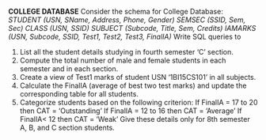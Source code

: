   **COLLEGE DATABASE**
Consider the schema for College Database:
_STUDENT (USN, SName, Address, Phone, 
Gender) SEMSEC (SSID, Sem, Sec) 
CLASS (USN, SSID)
SUBJECT (Subcode, Title, Sem, Credits)
IAMARKS (USN, Subcode, SSID, Test1, Test2, Test3, FinalIA)_
Write SQL queries to
1. List all the student details studying in fourth semester ‘C’ section.
2. Compute the total number of male and female students in each semester and in each 
section.
3. Create a view of Test1 marks of student USN ‘1BI15CS101’ in all subjects.
4. Calculate the FinalIA (average of best two test marks) and update the 
corresponding table for all students.
5. Categorize students based on the following criterion: If
FinalIA = 17 to 20 then CAT = ‘Outstanding’ 
If FinalIA = 12 to 16 then CAT = ‘Average’ If 
FinalIA< 12 then CAT = ‘Weak’
Give these details only for 8th semester A, B, and C section students.
